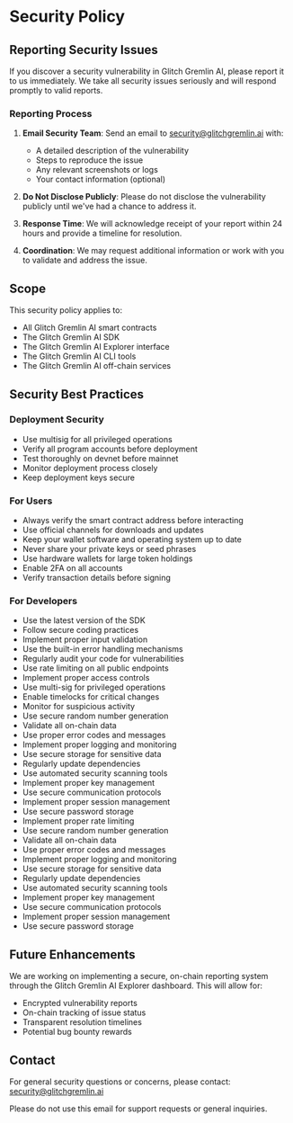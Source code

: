 # Security Policy

## Reporting Security Issues

If you discover a security vulnerability in Glitch Gremlin AI, please report it to us immediately. We take all security issues seriously and will respond promptly to valid reports.

### Reporting Process

1. **Email Security Team**: Send an email to security@glitchgremlin.ai with:
   - A detailed description of the vulnerability
   - Steps to reproduce the issue
   - Any relevant screenshots or logs
   - Your contact information (optional)

2. **Do Not Disclose Publicly**: Please do not disclose the vulnerability publicly until we've had a chance to address it.

3. **Response Time**: We will acknowledge receipt of your report within 24 hours and provide a timeline for resolution.

4. **Coordination**: We may request additional information or work with you to validate and address the issue.

## Scope

This security policy applies to:
- All Glitch Gremlin AI smart contracts
- The Glitch Gremlin AI SDK
- The Glitch Gremlin AI Explorer interface
- The Glitch Gremlin AI CLI tools
- The Glitch Gremlin AI off-chain services

## Security Best Practices

### Deployment Security
- Use multisig for all privileged operations
- Verify all program accounts before deployment
- Test thoroughly on devnet before mainnet
- Monitor deployment process closely
- Keep deployment keys secure

### For Users
- Always verify the smart contract address before interacting
- Use official channels for downloads and updates
- Keep your wallet software and operating system up to date
- Never share your private keys or seed phrases
- Use hardware wallets for large token holdings
- Enable 2FA on all accounts
- Verify transaction details before signing

### For Developers
- Use the latest version of the SDK
- Follow secure coding practices
- Implement proper input validation
- Use the built-in error handling mechanisms
- Regularly audit your code for vulnerabilities
- Use rate limiting on all public endpoints
- Implement proper access controls
- Use multi-sig for privileged operations
- Enable timelocks for critical changes
- Monitor for suspicious activity
- Use secure random number generation
- Validate all on-chain data
- Use proper error codes and messages
- Implement proper logging and monitoring
- Use secure storage for sensitive data
- Regularly update dependencies
- Use automated security scanning tools
- Implement proper key management
- Use secure communication protocols
- Implement proper session management
- Use secure password storage
- Implement proper rate limiting
- Use secure random number generation
- Validate all on-chain data
- Use proper error codes and messages
- Implement proper logging and monitoring
- Use secure storage for sensitive data
- Regularly update dependencies
- Use automated security scanning tools
- Implement proper key management
- Use secure communication protocols
- Implement proper session management
- Use secure password storage

## Future Enhancements

We are working on implementing a secure, on-chain reporting system through the Glitch Gremlin AI Explorer dashboard. This will allow for:
- Encrypted vulnerability reports
- On-chain tracking of issue status
- Transparent resolution timelines
- Potential bug bounty rewards

## Contact

For general security questions or concerns, please contact:
security@glitchgremlin.ai

Please do not use this email for support requests or general inquiries.
